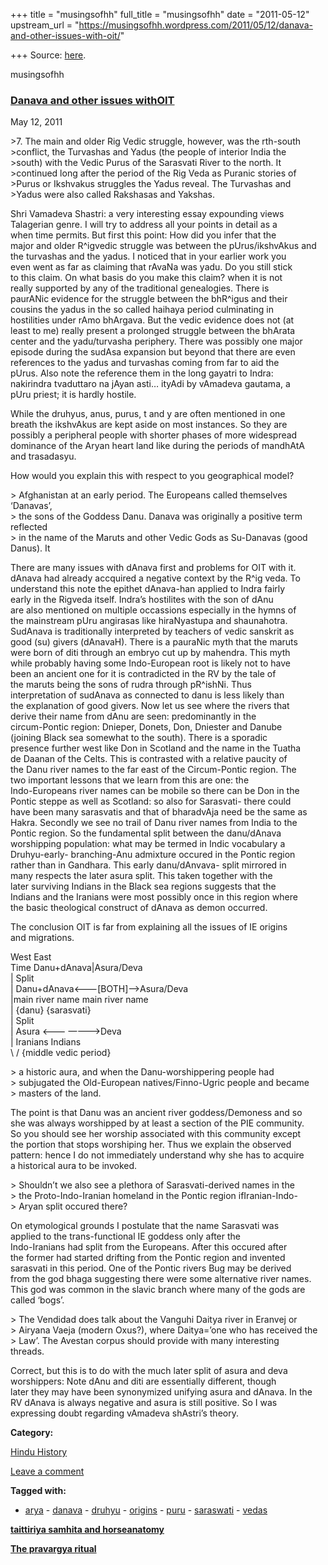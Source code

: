 +++
title = "musingsofhh"
full_title = "musingsofhh"
date = "2011-05-12"
upstream_url = "https://musingsofhh.wordpress.com/2011/05/12/danava-and-other-issues-with-oit/"

+++
Source: [here](https://musingsofhh.wordpress.com/2011/05/12/danava-and-other-issues-with-oit/).


musingsofhh


### [Danava and other issues withOIT](https://musingsofhh.wordpress.com/2011/05/12/danava-and-other-issues-with-oit/)

May 12, 2011

\>7. The main and older Rig Vedic struggle, however, was the rth-south  
\>conflict, the Turvashas and Yadus (the people of interior India the  
\>south) with the Vedic Purus of the Sarasvati River to the north. It  
\>continued long after the period of the Rig Veda as Puranic stories of  
\>Purus or Ikshvakus struggles the Yadus reveal. The Turvashas and  
\>Yadus were also called Rakshasas and Yakshas.

Shri Vamadeva Shastri: a very interesting essay expounding views  
Talagerian genre. I will try to address all your points in detail as a  
when time permits. But first this point: How did you infer that the  
major and older R^igvedic struggle was between the pUrus/ikshvAkus and  
the turvashas and the yadus. I noticed that in your earlier work you  
even went as far as claiming that rAvaNa was yadu. Do you still stick  
to this claim. On what basis do you make this claim? when it is not  
really supported by any of the traditional genealogies. There is  
paurANic evidence for the struggle between the bhR^igus and their  
cousins the yadus in the so called haihaya period culminating in  
hostilities under rAmo bhArgava. But the vedic evidence does not (at  
least to me) really present a prolonged struggle between the bhArata  
center and the yadu/turvasha periphery. There was possibly one major  
episode during the sudAsa expansion but beyond that there are even  
references to the yadus and turvashas coming from far to aid the  
pUrus. Also note the reference them in the long gayatri to Indra:  
nakirindra tvaduttaro na jAyan asti… ityAdi by vAmadeva gautama, a  
pUru priest; it is hardly hostile.

While the druhyus, anus, purus, t and y are often mentioned in one  
breath the ikshvAkus are kept aside on most instances. So they are  
possibly a peripheral people with shorter phases of more widespread  
dominance of the Aryan heart land like during the periods of mandhAtA  
and trasadasyu.

How would you explain this with respect to you geographical model?

\> Afghanistan at an early period. The Europeans called themselves  
‘Danavas’,  
\> the sons of the Goddess Danu. Danava was originally a positive term  
reflected  
\> in the name of the Maruts and other Vedic Gods as Su-Danavas (good  
Danus). It

There are many issues with dAnava first and problems for OIT with it.  
dAnava had already accquired a negative context by the R^ig veda. To  
understand this note the epithet dAnava-han applied to Indra fairly  
early in the Rigveda itself. Indra’s hostilites with the son of dAnu  
are also mentioned on multiple occassions especially in the hymns of  
the mainstream pUru angirasas like hiraNyastupa and shaunahotra.  
SudAnava is traditionally interpreted by teachers of vedic sanskrit as  
good (su) givers (dAnavaH). There is a pauraNic myth that the maruts  
were born of diti through an embryo cut up by mahendra. This myth  
while probably having some Indo-European root is likely not to have  
been an ancient one for it is contradicted in the RV by the tale of  
the maruts being the sons of rudra through pR^ishNi. Thus  
interpretation of sudAnava as connected to danu is less likely than  
the explanation of good givers. Now let us see where the rivers that  
derive their name from dAnu are seen: predominantly in the  
circum-Pontic region: Dnieper, Donets, Don, Dniester and Danube  
(joining Black sea somewhat to the south). There is a sporadic  
presence further west like Don in Scotland and the name in the Tuatha  
de Daanan of the Celts. This is contrasted with a relative paucity of  
the Danu river names to the far east of the Circum-Pontic region. The  
two important lessons that we learn from this are one: the  
Indo-Europeans river names can be mobile so there can be Don in the  
Pontic steppe as well as Scotland: so also for Sarasvati- there could  
have been many sarasvatis and that of bharadvAja need be the same as  
Hakra. Secondly we see no trail of Danu river names from India to the  
Pontic region. So the fundamental split between the danu/dAnava  
worshipping population: what may be termed in Indic vocabulary a  
Druhyu-early- branching-Anu admixture occured in the Pontic region  
rather than in Gandhara. This early danu/dAnvava- split mirrored in  
many respects the later asura split. This taken together with the  
later surviving Indians in the Black sea regions suggests that the  
Indians and the Iranians were most possibly once in this region where  
the basic theological construct of dAnava as demon occurred.

The conclusion OIT is far from explaining all the issues of IE origins  
and migrations.

West East  
Time Danu+dAnava\|Asura/Deva  
\| Split  
\| Danu+dAnava\<———\[BOTH\]—\>Asura/Deva  
\|main river name main river name  
\| {danu} {sarasvati}  
\| Split  
\| Asura \<——- ———–\>Deva  
\| Iranians Indians  
\\ / {middle vedic period}

\> a historic aura, and when the Danu-worshippering people had  
\> subjugated the Old-European natives/Finno-Ugric people and became  
\> masters of the land.

The point is that Danu was an ancient river goddess/Demoness and so  
she was always worshipped by at least a section of the PIE community.  
So you should see her worship associated with this community except  
the portion that stops worshiping her. Thus we explain the observed  
pattern: hence I do not immediately understand why she has to acquire  
a historical aura to be invoked.

\> Shouldn’t we also see a plethora of Sarasvati-derived names in the  
\> the Proto-Indo-Iranian homeland in the Pontic region ifIranian-Indo-  
\> Aryan split occured there?

On etymological grounds I postulate that the name Sarasvati was  
applied to the trans-functional IE goddess only after the  
Indo-Iranians had split from the Europeans. After this occured after  
the former had started drifting from the Pontic region and invented  
sarasvati in this period. One of the Pontic rivers Bug may be derived  
from the god bhaga suggesting there were some alternative river names.  
This god was common in the slavic branch where many of the gods are  
called ‘bogs’.

\> The Vendidad does talk about the Vanguhi Daitya river in Eranvej or  
\> Airyana Vaeja (modern Oxus?), where Daitya=’one who has received the  
\> Law’. The Avestan corpus should provide with many interesting  
threads.

Correct, but this is to do with the much later split of asura and deva  
worshippers: Note dAnu and diti are essentially different, though  
later they may have been synonymized unifying asura and dAnava. In the  
RV dAnava is always negative and asura is still positive. So I was  
expressing doubt regarding vAmadeva shAstri’s theory.

**Category:**

[Hindu History](https://musingsofhh.wordpress.com/category/hindu-history/)

[Leave a comment](https://musingsofhh.wordpress.com/2011/05/12/danava-and-other-issues-with-oit/#respond)

**Tagged with:**

-   [arya](https://musingsofhh.wordpress.com/tag/arya/) -   [danava](https://musingsofhh.wordpress.com/tag/danava/) -   [druhyu](https://musingsofhh.wordpress.com/tag/druhyu/) -   [origins](https://musingsofhh.wordpress.com/tag/origins/) -   [puru](https://musingsofhh.wordpress.com/tag/puru/) -   [saraswati](https://musingsofhh.wordpress.com/tag/saraswati/) -   [vedas](https://musingsofhh.wordpress.com/tag/vedas/)

**[taittiriya samhita and horseanatomy](https://musingsofhh.wordpress.com/2011/05/12/taittiriya-samhita-and-horse-anatomy/)**

**[The pravargya ritual](https://musingsofhh.wordpress.com/2011/05/12/the-pravargya-ritual/)**
